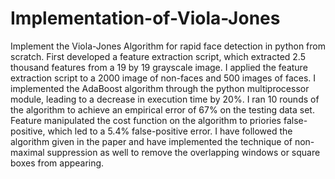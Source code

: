 # Implementation-of-Viola-Jones

Implement the Viola-Jones Algorithm for rapid face detection in python from scratch. First developed a feature extraction script, which extracted 2.5 thousand features from a 19 by 19 grayscale image. I applied the feature extraction script to a 2000 image of non-faces and 500 images of faces. I implemented the AdaBoost algorithm through the python multiprocessor module, leading to a decrease in execution time by 20%. I ran 10 rounds of the algorithm to achieve an empirical error of 67% on the testing data set. Feature manipulated the cost function on the algorithm to priories false-positive, which led to a 5.4% false-positive error.
I have followed the algorithm given in the paper and have implemented the technique of non-maximal suppression as well to remove the overlapping windows or square boxes from appearing.
